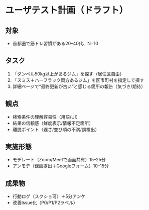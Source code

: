 # ユーザテスト計画（ドラフト）

## 対象
- 首都圏で筋トレ習慣がある20–40代、N=10

## タスク
1. 「ダンベル50kg以上があるジム」を探す（居住区自由）
2. 「スミス＋ハーフラック両方あるジム」を区市町村を指定して探す
3. 詳細ページで“最終更新が古い”と感じる箇所の報告（気づき/期待）

## 観点
- 検索条件の理解容易性（用語/UI）
- 結果の信頼感（鮮度表示/情報不足箇所）
- 離脱ポイント（遅さ/並び順の不満/誤検出）

## 実施形態
- モデレート（Zoom/Meetで画面共有）15–25分
- アンモデ（録画提出＋Googleフォーム）10–15分

## 成果物
- 行動ログ（スクショ可）＋5分アンケ
- 改善Issue化（P0/P1/P2ラベル）
